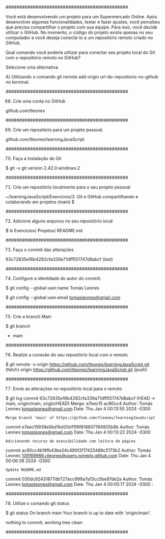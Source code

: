 #############################################

Você está desenvolvendo um projeto para um Supermercado Online. Após desenvolver algumas funcionalidades, testar e fazer ajustes, você percebeu que precisa compartilhar o projeto com sua equipe. Para isso, você decide utilizar o GitHub. No momento, o código do projeto existe apenas no seu computador e você deseja conectá-lo a um repositório remoto criado no GitHub.

Qual comando você poderia utilizar para conectar seu projeto local do Git com o repositório remoto no GitHub?

Selecione uma alternativa

A)
Utilizando o comando git remote add origin url-do-repositorio-no-github no terminal.

#############################################

68. Crie uma conta no GitHub

github.com/tleones

#############################################

69. Crie um repositório para um projeto pessoal.

github.com/tleones/learningJavaScript

#############################################

70. Faça a instalação do Git

$ git -v
git version 2.42.0.windows.2


#############################################

71. Crie um repositório localmente para o seu projeto pessoal

~/learningJavaScript/Exercícios/3. Git e GitHub compartilhando e colaborando em projetos (main)
$

#############################################

72. Adicione alguns arquivos no seu repositório local

$ ls
Exercícios/  Projetos/  README.md

#############################################

73. Faça o commit das alterações

63c72835e16b4282cfa339a71dff551747d8abcf (last)

#############################################

74. Configure a identidade do autor do commit.

$ git config --global user.name
Tomás Leones

$ git config --global user.email
tomasleones@gmail.com

#############################################

75. Crie a branch Main

$ git branch
* main

#############################################

76. Realize a conexão do seu repositório local com o remoto

$ git remote -v
origin  https://github.com/tleones/learningJavaScript.git (fetch)
origin  https://github.com/tleones/learningJavaScript.git (push)

#############################################

77. Envie as alterações no repositório local para o remoto

$ git log
commit 63c72835e16b4282cfa339a71dff551747d8abcf (HEAD -> main, origin/main, origin/HEAD)
Merge: e7eec15 ac80cc4
Author: Tomás Leones <tomasleones@gmail.com>
Date:   Thu Jan 4 00:13:55 2024 -0300

    Merge branch 'main' of https://github.com/tleones/learningJavaScript

commit e7eec15939a0bd1bd20d11f8f818807194925b8b
Author: Tomás Leones <tomasleones@gmail.com>
Date:   Thu Jan 4 00:13:22 2024 -0300

    Adicionando recurso de acessibilidade com leitura da página

commit ac80cc4b18fb43be24c490f2f17425488c5173b2
Author: Tomás Leones <109169966+tleones@users.noreply.github.com>
Date:   Thu Jan 4 00:06:39 2024 -0300

    Update README.md

commit 030dc92431877db727acc999a7a13cc5be97de2a
Author: Tomás Leones <tomasleones@gmail.com>
Date:   Thu Jan 4 00:05:17 2024 -0300
:

#############################################

78. Utilize o comando git status

$ git status
On branch main
Your branch is up to date with 'origin/main'.

nothing to commit, working tree clean

#############################################